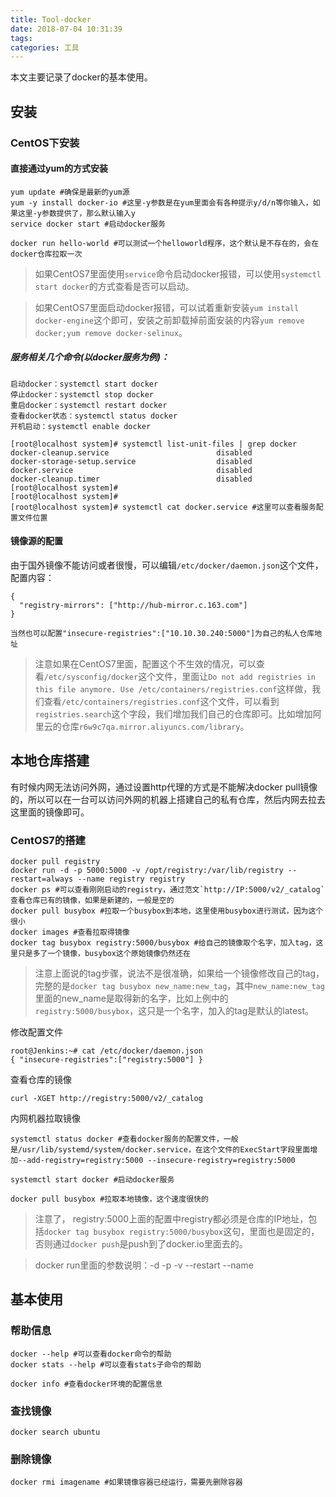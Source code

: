 ```yaml
---
title: Tool-docker
date: 2018-07-04 10:31:39
tags:
categories: 工具
---
```


本文主要记录了docker的基本使用。

<!--more-->

## 安装

### CentOS下安装

#### 直接通过yum的方式安装

```
yum update #确保是最新的yum源
yum -y install docker-io #这里-y参数是在yum里面会有各种提示y/d/n等你输入，如果这里-y参数提供了，那么默认输入y
service docker start #启动docker服务

docker run hello-world #可以测试一个helloworld程序，这个默认是不存在的，会在docker仓库拉取一次
```

> 如果CentOS7里面使用`service`命令启动docker报错，可以使用`systemctl start docker`的方式查看是否可以启动。

> 如果CentOS7里面启动docker报错，可以试着重新安装`yum install docker-engine`这个即可，安装之前卸载掉前面安装的内容`yum remove docker;yum remove docker-selinux`。

##### 服务相关几个命令(以docker服务为例)： 

```
启动docker：systemctl start docker
停止docker：systemctl stop docker
重启docker：systemctl restart docker
查看docker状态：systemctl status docker
开机启动：systemctl enable docker

[root@localhost system]# systemctl list-unit-files | grep docker
docker-cleanup.service                        disabled
docker-storage-setup.service                  disabled
docker.service                                disabled
docker-cleanup.timer                          disabled
[root@localhost system]# 
[root@localhost system]# 
[root@localhost system]# systemctl cat docker.service #这里可以查看服务配置文件位置
```

#### 镜像源的配置

由于国外镜像不能访问或者很慢，可以编辑`/etc/docker/daemon.json`这个文件，配置内容：

```
{
  "registry-mirrors": ["http://hub-mirror.c.163.com"]
}

当然也可以配置"insecure-registries":["10.10.30.240:5000"]为自己的私人仓库地址
```

> 注意如果在CentOS7里面，配置这个不生效的情况，可以查看`/etc/sysconfig/docker`这个文件，里面让`Do not add registries in this file anymore. Use /etc/containers/registries.conf`这样做，我们查看`/etc/containers/registries.conf`这个文件，可以看到`registries.search`这个字段，我们增加我们自己的仓库即可。比如增加阿里云的仓库`r6w9c7qa.mirror.aliyuncs.com/library`。

## 本地仓库搭建

有时候内网无法访问外网，通过设置http代理的方式是不能解决docker pull镜像的，所以可以在一台可以访问外网的机器上搭建自己的私有仓库，然后内网去拉去这里面的镜像即可。

### CentOS7的搭建

```
docker pull registry
docker run -d -p 5000:5000 -v /opt/registry:/var/lib/registry --restart=always --name registry registry
docker ps #可以查看刚刚启动的registry，通过范文`http://IP:5000/v2/_catalog`查看仓库已有的镜像，如果是新建的，一般是空的
docker pull busybox #拉取一个busybox到本地，这里使用busybox进行测试，因为这个很小
docker images #查看拉取得镜像
docker tag busybox registry:5000/busybox #给自己的镜像取个名字，加入tag，这里只是多了一个镜像，busybox这个原始镜像仍然还在
```

> 注意上面说的tag步骤，说法不是很准确，如果给一个镜像修改自己的tag，完整的是`docker tag busybox new_name:new_tag`，其中`new_name:new_tag`里面的new_name是取得新的名字，比如上例中的`registry:5000/busybox`，这只是一个名字，加入的tag是默认的latest。

修改配置文件

```
root@Jenkins:~# cat /etc/docker/daemon.json 
{ "insecure-registries":["registry:5000"] }
```

查看仓库的镜像

```
curl -XGET http://registry:5000/v2/_catalog
```

内网机器拉取镜像

```
systemctl status docker #查看docker服务的配置文件，一般是/usr/lib/systemd/system/docker.service，在这个文件的ExecStart字段里面增加--add-registry=registry:5000 --insecure-registry=registry:5000

systemctl start docker #启动docker服务

docker pull busybox #拉取本地镜像，这个速度很快的
```

> 注意了， registry:5000上面的配置中registry都必须是仓库的IP地址，包括`docker tag busybox registry:5000/busybox`这句，里面也是固定的，否则通过`docker push`是push到了docker.io里面去的。

> docker run里面的参数说明：-d -p -v --restart --name

## 基本使用

### 帮助信息

```
docker --help #可以查看docker命令的帮助
docker stats --help #可以查看stats子命令的帮助

docker info #查看docker环境的配置信息
```

### 查找镜像

```
docker search ubuntu
```

### 删除镜像

```
docker rmi imagename #如果镜像容器已经运行，需要先删除容器
```


